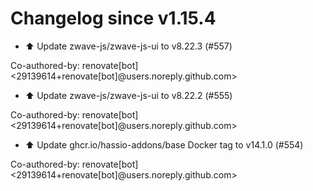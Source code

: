 # Changelog since v1.15.4
- ⬆️ Update zwave-js/zwave-js-ui to v8.22.3 (#557)

Co-authored-by: renovate[bot] <29139614+renovate[bot]@users.noreply.github.com> 
- ⬆️ Update zwave-js/zwave-js-ui to v8.22.2 (#555)

Co-authored-by: renovate[bot] <29139614+renovate[bot]@users.noreply.github.com> 
- ⬆️ Update ghcr.io/hassio-addons/base Docker tag to v14.1.0 (#554)

Co-authored-by: renovate[bot] <29139614+renovate[bot]@users.noreply.github.com> 
